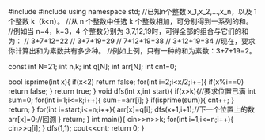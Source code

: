#include <iostream>
#include <iomanip>
using namespace std;
//已知n个整数 x_1,x_2,...,x_n，以及 1 个整数 k（k<n）。
//从 n 个整数中任选 k 个整数相加，可分别得到一系列的和。
//例如当 n=4，k=3，4 个整数分别为 3,7,12,19时，可得全部的组合与它们的和为：
// 3+7+12=22
// 3+7+19=29
// 7+12+19=38
// 3+12+19=34
//现在，要求你计算出和为素数共有多少种。
//例如上例，只有一种的和为素数：3+7+19=2。

const int N=21;
int n,k;
int q[N];
int arr[N];
int cnt=0;

bool isprime(int x){
    if(x<2) return false;
    for(int i=2;i<x/2;i++){
        if(x%i==0)
            return false;
    }
    return true;
}
void dfs(int x,int start){
    if(x>k){//要求位置已满
    int sum=0;
        for(int i=1;i<=k;i++){
            sum+=arr[i];
        }
        if(isprime(sum)){
            cnt++;
        }
        return;
    }
    for(int i=start;i<=n;i++){
        arr[x]=q[i];
        dfs(x+1,i+1);//下一个位置上的数
        arr[x]=0;//回溯
    }
    return;
}
int main(){
    cin>>n>>k;
    for(int i=1;i<=n;i++){
        cin>>q[i];
    }
    dfs(1,1);
    cout<<cnt;
    return 0;
}
